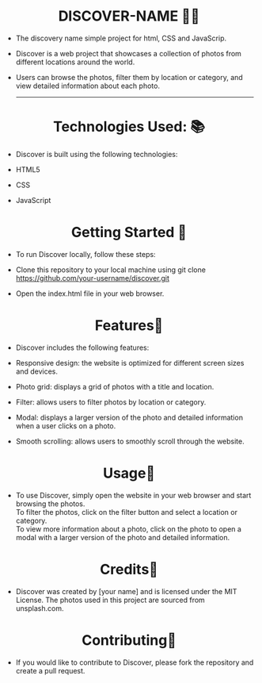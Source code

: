 <h1 align="center"> DISCOVER-NAME 👩‍💻</h1>

- The discovery name simple project for html, CSS and JavaScrip.<br>

- Discover is a web project that showcases a collection of photos from different locations around the world.
  
- Users can browse the photos, filter them by location or category, and view detailed information about each photo.
  <hr>

<h1 align="center">Technologies Used: 📚</h1>

- Discover is built using the following technologies:

- HTML5 <br>

- CSS<br>

- JavaScript<br>
<h1 align="center">Getting Started 🧐</h1>

- To run Discover locally, follow these steps:<br>

- Clone this repository to your local machine using git clone https://github.com/your-username/discover.git<br>

- Open the index.html file in your web browser.<br>
<h1 align="center">Features📝</h1>

- Discover includes the following features:<br>

- Responsive design: the website is optimized for different screen sizes and devices.<br>

- Photo grid: displays a grid of photos with a title and location.<br>

- Filter: allows users to filter photos by location or category.<br>

- Modal: displays a larger version of the photo and detailed information when a user clicks on a photo.<br>

- Smooth scrolling: allows users to smoothly scroll through the website.<br>
<h1 align="center">Usage🧩</h1>

- To use Discover, simply open the website in your web browser and start browsing the photos. <br>To filter the photos, click on the filter button and select a location or category.<br> To view more information about a photo, click on the photo to open a modal with a larger version of the photo and detailed information.<br>

<h1 align="center">Credits📙</h1>

- Discover was created by [your name] and is licensed under the MIT License. The photos used in this project are sourced from unsplash.com.

<h1 align="center">Contributing👬</h1>

- If you would like to contribute to Discover, please fork the repository and create a pull request.



